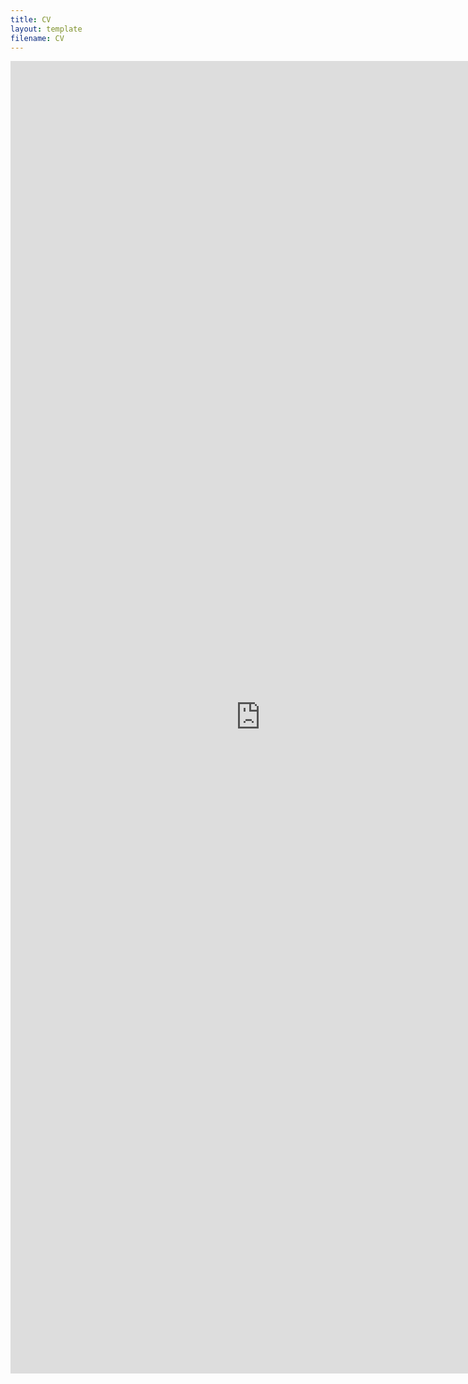 ```yaml
---
title: CV
layout: template
filename: CV
--- 
```

<embed src="https://github.com/RuoxinLi/RuoxinLi.github.io/CV-8.pdf" width="800px" height="2100px" />
